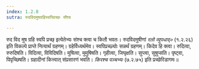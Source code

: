 ```yaml
---
index: 1.2.8
sutra: रुदविदमुषग्रहिस्वपिप्रच्छः सँश्च

---
```

रुद विद मुष ग्रहि स्वपि प्रच्छ् इत्येतेभ्यः संश्च क्त्वा च कितौ भवतः। रुदविदमुषीणां _रलो व्युपधाद्०_ (१.२.२६) इति विकल्पे प्राप्ते नित्यार्थं ग्रहणम्। ग्रहेर्विध्यर्थमेव। स्वपिप्रच्छ्योः सन्नर्थं ग्रहणम्। किदेव हि क्त्वा। रुदित्वा, रुरुदिषति। विदित्वा, विविदिषति। मुषित्वा, मुमुषिषति। गृहीत्वा, जिघृक्षति। सुप्त्वा, सुषुप्सति। पृष्ट्वा, पिपृच्छिषति। ग्रहादीनां कित्त्वात् संप्रसारणं भवति। _किरश्च पञ्चभ्यः_ (७.२.७५) इति प्रच्छेरिडागमः॥